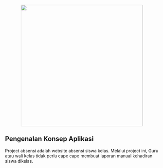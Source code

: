 <p align="center"><a href="https://laravel.com" target="_blank"><img src="https://raw.githubusercontent.com/laravel/art/master/logo-lockup/5%20SVG/2%20CMYK/1%20Full%20Color/laravel-logolockup-cmyk-red.svg" width="400"></a></p>

## Pengenalan Konsep Aplikasi
Project absensi adalah website absensi siswa kelas. Melalui project ini, Guru atau wali kelas tidak perlu cape cape membuat laporan manual kehadiran siswa dikelas.
